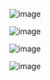 ![image](https://github.com/DOitorg/DO-it/assets/75121304/2ec98a1b-e2e0-4d53-a29c-d6c44ac987b4)

![image](https://github.com/DOitorg/DO-it/assets/75121304/aef89eac-21a0-436b-9a5b-1ee5bb873989)

![image](https://github.com/DOitorg/DO-it/assets/75121304/c7a37594-f400-481a-a6d3-8e2959825efb)

![image](https://github.com/DOitorg/DO-it/assets/75121304/88d4ed4a-4baf-4cbe-b4da-2bd737fa85c1)

